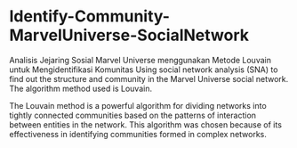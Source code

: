 # Identify-Community-MarvelUniverse-SocialNetwork

Analisis Jejaring Sosial Marvel Universe menggunakan Metode Louvain untuk Mengidentifikasi Komunitas
Using social network analysis (SNA) to find out the structure and community in the Marvel Universe social network. 
The algorithm method used is Louvain.

The Louvain method is a powerful algorithm for dividing networks into tightly connected communities based on the patterns of interaction between entities in the network.
This algorithm was chosen because of its effectiveness in identifying communities formed in complex networks.
